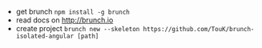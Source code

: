 - get brunch `npm install -g brunch`
- read docs on http://brunch.io
- create project `brunch new --skeleton https://github.com/TouK/brunch-isolated-angular [path]`
